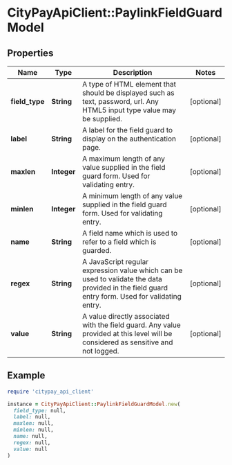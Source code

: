 # CityPayApiClient::PaylinkFieldGuardModel

## Properties

| Name | Type | Description | Notes |
| ---- | ---- | ----------- | ----- |
| **field_type** | **String** | A type of HTML element that should be displayed such as text, password, url. Any HTML5 input type value may be supplied. | [optional] |
| **label** | **String** | A label for the field guard to display on the authentication page. | [optional] |
| **maxlen** | **Integer** | A maximum length of any value supplied in the field guard form. Used for validating entry. | [optional] |
| **minlen** | **Integer** | A minimum length of any value supplied in the field guard form. Used for validating entry. | [optional] |
| **name** | **String** | A field name which is used to refer to a field which is guarded. | [optional] |
| **regex** | **String** | A JavaScript regular expression value which can be used to validate the data provided in the field guard entry form. Used for validating entry. | [optional] |
| **value** | **String** | A value directly associated with the field guard. Any value provided at this level will be considered as sensitive and not logged. | [optional] |

## Example

```ruby
require 'citypay_api_client'

instance = CityPayApiClient::PaylinkFieldGuardModel.new(
  field_type: null,
  label: null,
  maxlen: null,
  minlen: null,
  name: null,
  regex: null,
  value: null
)
```

